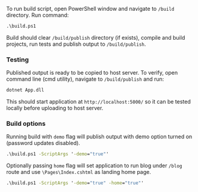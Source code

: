To run build script, open PowerShell window and navigate to `/build` directory.
Run command:

```cmd
.\build.ps1
```

Build should clear `/build/publish` directory (if exists), compile and build projects, run tests 
and publish output to `/build/publish`.

### Testing
Published output is ready to be copied to host server. To verify, open command line (cmd utility), 
navigate to `/build/publish` and run:

```cmd
dotnet App.dll
```

This should start application at `http://localhost:5000/` so it can be tested locally
before uploading to host server.

### Build options
Running build with `demo` flag will publish output with demo option turned on 
(password updates disabled).

```cmd
.\build.ps1 -ScriptArgs '-demo="true"'
```

Optionally passing `home` flag will set application to run blog under `/blog` route 
and use `\Pages\Index.cshtml` as landing home page.

```cmd
.\build.ps1 -ScriptArgs '-demo="true" -home="true"'
```